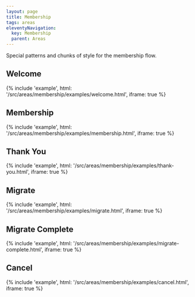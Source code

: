 ```yaml
---
layout: page
title: Membership
tags: areas
eleventyNavigation:
  key: Membership
  parent: Areas
---
```


Special patterns and chunks of style for the membership flow.

## Welcome

{%
	include 'example', html: '/src/areas/membership/examples/welcome.html',
	iframe: true
%}

## Membership

{%
	include 'example', html: '/src/areas/membership/examples/membership.html',
	iframe: true
%}

## Thank You

{%
	include 'example', html: '/src/areas/membership/examples/thank-you.html',
	iframe: true
%}

## Migrate

{%
	include 'example', html: '/src/areas/membership/examples/migrate.html',
	iframe: true
%}

## Migrate Complete

{%
	include 'example', html: '/src/areas/membership/examples/migrate-complete.html',
	iframe: true
%}

## Cancel

{%
	include 'example', html: '/src/areas/membership/examples/cancel.html',
	iframe: true
%}
